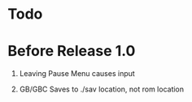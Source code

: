 # Todo

# Before Release 1.0

1. Leaving Pause Menu causes input

2. GB/GBC Saves to ./sav location, not rom location

